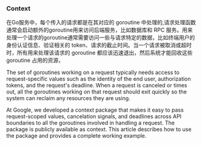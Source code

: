### Context

在Go服务中，每个传入的请求都是在其对应的 goroutine 中处理的,请求处理函数通常会启动额外的goroutine用来访问后端服务，比如数据库和 RPC 服务。用来处理一个请求的goroutine通常需要访问一些与请求特定的数据，比如终端用户的身份认证信息、验证相关的 token、请求的截止时间。当一个请求被取消或超时时，所有用来处理该请求的 goroutine 都应该迅速退出，然后系统才能回收这些goroutine 占用的资源，


The set of goroutines working on a request typically needs access to request-specific values such as the identity of the end user, authorization tokens, and the request's deadline. When a request is canceled or times out, all the goroutines working on that request should exit quickly so the system can reclaim any resources they are using.

At Google, we developed a context package that makes it easy to pass request-scoped values, cancelation signals, and deadlines across API boundaries to all the goroutines involved in handling a request. The package is publicly available as context. This article describes how to use the package and provides a complete working example.
